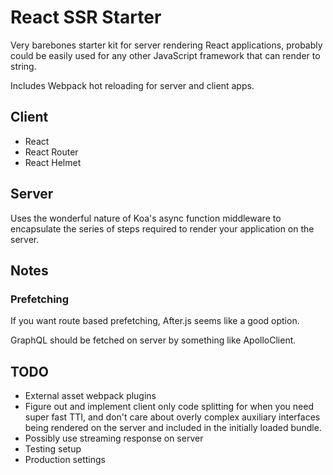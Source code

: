 # React SSR Starter

Very barebones starter kit for server rendering React applications, probably
could be easily used for any other JavaScript framework that can render to
string.

Includes Webpack hot reloading for server and client apps.

## Client

- React
- React Router
- React Helmet

## Server

Uses the wonderful nature of Koa's async function middleware to encapsulate the
series of steps required to render your application on the server.

## Notes

### Prefetching

If you want route based prefetching, After.js seems like a good option.

GraphQL should be fetched on server by something like ApolloClient.

## TODO

- External asset webpack plugins
- Figure out and implement client only code splitting for when you need super fast TTI, and don't care about overly complex auxiliary interfaces being rendered on the server and included in the initially loaded bundle.
- Possibly use streaming response on server
- Testing setup
- Production settings
